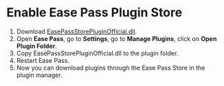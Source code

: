 # Enable Ease Pass Plugin Store

1. Download [EasePassStorePluginOfficial.dll](EasePassStorePluginOfficial.dll).
2. Open **Ease Pass**, go to **Settings**, go to **Manage Plugins**, click on **Open Plugin Folder**.
3. Copy EasePassStorePluginOfficial.dll to the plugin folder.
4. Restart Ease Pass.
5. Now you can download plugins through the Ease Pass Store in the plugin manager.